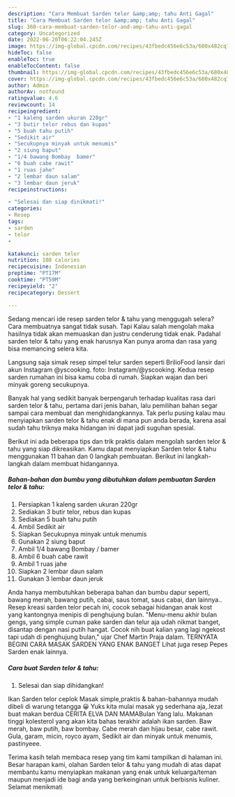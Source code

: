 ```yaml
---
description: "Cara Membuat Sarden telor &amp;amp; tahu Anti Gagal"
title: "Cara Membuat Sarden telor &amp;amp; tahu Anti Gagal"
slug: 360-cara-membuat-sarden-telor-and-amp-tahu-anti-gagal
category: Uncategorized
date: 2022-06-20T06:22:04.245Z
image: https://img-global.cpcdn.com/recipes/43fbedc456e6c53a/680x482cq70/sarden-telor-tahu-foto-resep-utama.jpg
hideToc: false
enableToc: true
enableTocContent: false
thumbnail: https://img-global.cpcdn.com/recipes/43fbedc456e6c53a/680x482cq70/sarden-telor-tahu-foto-resep-utama.jpg
cover: https://img-global.cpcdn.com/recipes/43fbedc456e6c53a/680x482cq70/sarden-telor-tahu-foto-resep-utama.jpg
author: Admin
authorAv: notfound
ratingvalue: 4.6
reviewcount: 14
recipeingredient:
- "1 kaleng sarden ukuran 220gr"
- "3 butir telor rebus dan kupas"
- "5 buah tahu putih"
- "Sedikit air"
- "Secukupnya minyak untuk menumis"
- "2 siung baput"
- "1/4 bawang Bombay  bamer"
- "6 buah cabe rawit"
- "1 ruas jahe"
- "2 lembar daun salam"
- "3 lembar daun jeruk"
recipeinstructions:

- "Selesai dan siap dinikmati!"
categories:
- Resep
tags:
- sarden
- telor
- 

katakunci: sarden telor  
nutrition: 108 calories
recipecuisine: Indonesian
preptime: "PT17M"
cooktime: "PT59M"
recipeyield: "2"
recipecategory: Dessert

---
```



Sedang mencari ide resep sarden telor &amp; tahu yang menggugah selera? Cara membuatnya sangat tidak susah. Tapi Kalau salah mengolah maka hasilnya tidak akan memuaskan dan justru cenderung tidak enak. Padahal sarden telor &amp; tahu yang enak harusnya Kan punya aroma dan rasa yang bisa memancing selera kita.


Langsung saja simak resep simpel telur sarden seperti BrilioFood lansir dari akun Instagram @yscooking. foto: Instagram/@yscooking. Kedua resep sarden rumahan ini bisa kamu coba di rumah. Siapkan wajan dan beri minyak goreng secukupnya.

Banyak hal yang sedikit banyak berpengaruh terhadap kualitas rasa dari sarden telor &amp; tahu, pertama dari jenis bahan, lalu pemilihan bahan segar sampai cara membuat dan menghidangkannya. Tak perlu pusing kalau mau menyiapkan sarden telor &amp; tahu enak di mana pun anda berada, karena asal sudah tahu triknya maka hidangan ini dapat jadi suguhan spesial.


Berikut ini ada beberapa tips dan trik praktis dalam mengolah sarden telor &amp; tahu yang siap dikreasikan. Kamu dapat menyiapkan Sarden telor &amp; tahu menggunakan 11 bahan dan 0 langkah pembuatan. Berikut ini langkah-langkah dalam membuat hidangannya.

<!--inarticleads1-->

##### Bahan-bahan dan bumbu yang dibutuhkan dalam pembuatan Sarden telor &amp; tahu:

1. Persiapkan 1 kaleng sarden ukuran 220gr
1. Sediakan 3 butir telor, rebus dan kupas
1. Sediakan 5 buah tahu putih
1. Ambil Sedikit air
1. Siapkan Secukupnya minyak untuk menumis
1. Gunakan 2 siung baput
1. Ambil 1/4 bawang Bombay / bamer
1. Ambil 6 buah cabe rawit
1. Ambil 1 ruas jahe
1. Siapkan 2 lembar daun salam
1. Gunakan 3 lembar daun jeruk


Anda hanya membutuhkan beberapa bahan dan bumbu dapur seperti, bawang merah, bawang putih, cabai, saus tomat, saus cabai, dan lainnya.. Resep kreasi sarden telor pecah ini, cocok sebagai hidangan anak kost yang kantongnya menipis di penghujung bulan. &#34;Menu-menu akhir bulan gengs, yang simple cuman pake sarden dan telur aja udah nikmat banget, disantap dengan nasi putih hangat. Cocok nih buat kalian yang lagi ngekost tapi udah di penghujung bulan,&#34; ujar Chef Martin Praja dalam. TERNYATA BEGINI CARA MASAK SARDEN YANG ENAK BANGET Lihat juga resep Pepes Sarden enak lainnya. 

<!--inarticleads2-->

##### Cara buat Sarden telor &amp; tahu:


1. Selesai dan siap dihidangkan!

Ikan Sarden telor ceplok Masak simple,praktis &amp; bahan-bahannya mudah dibeli di warung tetangga 😀 Yuks kita mulai masak yg sederhana aja,.lezat buat makan berdua CERITA ELVA DAN MAMABulan Yang lalu. Makanan tinggi kolesterol yang akan kita bahas terakhir adalah ikan sarden. Baw merah, baw putih, baw bombay. Cabe merah dan hijau besar, cabe rawit. Gula, garam, micin, royco ayam, Sedikit air dan minyak untuk menumis, pastinyeee. 

Terima kasih telah membaca resep yang tim kami tampilkan di halaman ini. Besar harapan kami, olahan Sarden telor &amp; tahu yang mudah di atas dapat membantu kamu menyiapkan makanan yang enak untuk keluarga/teman maupun menjadi ide bagi anda yang berkeinginan untuk berbisnis kuliner. Selamat menikmati
